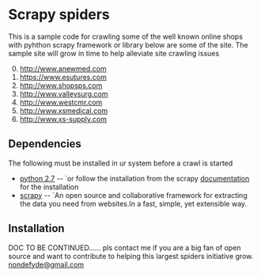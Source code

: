 Scrapy spiders 
=============

This is a sample code for crawling some of the well known online shops with pyhthon scrapy framework
or library below are some of the site. The sample site will grow in time to help alleviate site crawling issues

0. http://www.anewmed.com
0. https://www.esutures.com
0. http://www.shopsps.com
0. http://www.valleysurg.com
0. http://www.westcmr.com
0. http://www.xsmedical.com
0. http://www.xs-supply.com

Dependencies
-------

The following must be installed in ur system before a crawl is started

* [python 2.7](http://daringfireball.net/projects/markdown/) -- `or follow the installation from the scrapy [documentation](http://scrapy.org/doc/) for the installation
* [scrapy](http://scrapy.org) -- `An open source and collaborative framework for extracting the data you need from websites.In a fast, simple, yet extensible way.

Installation
-----------

DOC TO BE CONTINUED...... pls contact me if you are a big fan of open source and want to contribute to helping this largest spiders initiative grow. nondefyde@gmail.com
